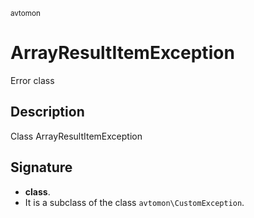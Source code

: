 <small> avtomon </small>

ArrayResultItemException
========================

Error class

Description
-----------

Class ArrayResultItemException

Signature
---------

- **class**.
- It is a subclass of the class `avtomon\CustomException`.
